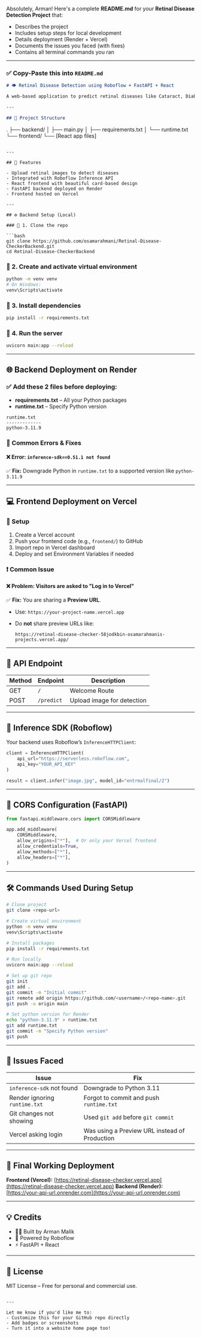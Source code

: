 Absolutely, Arman! Here's a complete **README.md** for your **Retinal Disease Detection Project** that:

* Describes the project
* Includes setup steps for local development
* Details deployment (Render + Vercel)
* Documents the issues you faced (with fixes)
* Contains all terminal commands you ran

---

### ✅ Copy-Paste this into `README.md`

```markdown
# 👁️ Retinal Disease Detection using Roboflow + FastAPI + React

A web-based application to predict retinal diseases like Cataract, Diabetic Retinopathy, Glaucoma, or Normal eyes by uploading retinal images. The backend is powered by FastAPI and Roboflow API, and the frontend is built with React.

---

## 📁 Project Structure

```

.
├── backend/
│   ├── main.py
│   ├── requirements.txt
│   └── runtime.txt
└── frontend/
└── \[React app files]

````

---

## 🚀 Features

- Upload retinal images to detect diseases
- Integrated with Roboflow Inference API
- React frontend with beautiful card-based design
- FastAPI backend deployed on Render
- Frontend hosted on Vercel

---

## ⚙️ Backend Setup (Local)

### 🔹 1. Clone the repo

```bash
git clone https://github.com/osamarahmani/Retinal-Disease-CheckerBackend.git
cd Retinal-Disease-CheckerBackend
````

### 🔹 2. Create and activate virtual environment

```bash
python -m venv venv
# On Windows:
venv\Scripts\activate
```

### 🔹 3. Install dependencies

```bash
pip install -r requirements.txt
```

### 🔹 4. Run the server

```bash
uvicorn main:app --reload
```

---

## 🌐 Backend Deployment on Render

### ✅ Add these 2 files before deploying:

* **requirements.txt** – All your Python packages
* **runtime.txt** – Specify Python version

```
runtime.txt
-------------
python-3.11.9
```

### 🔹 Common Errors & Fixes

#### ❌ Error: `inference-sdk==0.51.1 not found`

✅ **Fix:** Downgrade Python in `runtime.txt` to a supported version like `python-3.11.9`

---

## 💻 Frontend Deployment on Vercel

### 🔹 Setup

1. Create a Vercel account
2. Push your frontend code (e.g., `frontend/`) to GitHub
3. Import repo in Vercel dashboard
4. Deploy and set Environment Variables if needed

### ❗ Common Issue

#### ❌ Problem: Visitors are asked to "Log in to Vercel"

✅ **Fix:** You are sharing a **Preview URL**.

* Use: `https://your-project-name.vercel.app`
* Do **not** share preview URLs like:

  ```
  https://retinal-disease-checker-58jodkbin-osamarahmanis-projects.vercel.app/
  ```

---

## 🔌 API Endpoint

| Method | Endpoint   | Description                |
| ------ | ---------- | -------------------------- |
| GET    | `/`        | Welcome Route              |
| POST   | `/predict` | Upload image for detection |

---

## 🧠 Inference SDK (Roboflow)

Your backend uses Roboflow’s `InferenceHTTPClient`:

```python
client = InferenceHTTPClient(
    api_url="https://serverless.roboflow.com",
    api_key="YOUR_API_KEY"
)

result = client.infer("image.jpg", model_id="entrmalfinal/2")
```

---

## 🔐 CORS Configuration (FastAPI)

```python
from fastapi.middleware.cors import CORSMiddleware

app.add_middleware(
    CORSMiddleware,
    allow_origins=["*"],  # Or only your Vercel frontend
    allow_credentials=True,
    allow_methods=["*"],
    allow_headers=["*"],
)
```

---

## 🛠️ Commands Used During Setup

```bash
# Clone project
git clone <repo-url>

# Create virtual environment
python -m venv venv
venv\Scripts\activate

# Install packages
pip install -r requirements.txt

# Run locally
uvicorn main:app --reload

# Set up git repo
git init
git add .
git commit -m "Initial commit"
git remote add origin https://github.com/<username>/<repo-name>.git
git push -u origin main

# Set python version for Render
echo "python-3.11.9" > runtime.txt
git add runtime.txt
git commit -m "Specify Python version"
git push
```

---

## 🐛 Issues Faced

| Issue                         | Fix                                           |
| ----------------------------- | --------------------------------------------- |
| `inference-sdk` not found     | Downgrade to Python 3.11                      |
| Render ignoring `runtime.txt` | Forgot to commit and push `runtime.txt`       |
| Git changes not showing       | Used `git add` before `git commit`            |
| Vercel asking login           | Was using a Preview URL instead of Production |

---

## 📌 Final Working Deployment

**Frontend (Vercel):** [https://retinal-disease-checker.vercel.app](https://retinal-disease-checker.vercel.app)
**Backend (Render):** [https://your-api-url.onrender.com](https://your-api-url.onrender.com)

---

## 💡 Credits

* 👨‍💻 Built by Arman Malik
* 🤖 Powered by Roboflow
* ⚡ FastAPI + React

---

## 📜 License

MIT License – Free for personal and commercial use.

```

---

Let me know if you'd like me to:
- Customize this for your GitHub repo directly
- Add badges or screenshots
- Turn it into a website home page too!
```
